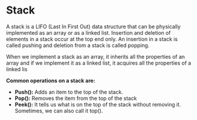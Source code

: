# Stack

A stack is a LIFO (Last In First Out) data structure that can be physically implemented as an array or as a linked list. Insertion and deletion of elements in a stack occur at the top end only. An insertion in a stack is called pushing and deletion from a stack is called popping.

When we implement a stack as an array, it inherits all the properties of an array and if we implement it as a linked list, it acquires all the properties of a linked lis

**Common operations on a stack are:**

- **Push():** Adds an item to the top of the stack.
- **Pop():** Removes the item from the top of the stack
- **Peek():** It tells us what is on the top of the stack without removing it. Sometimes, we can also call it top().

